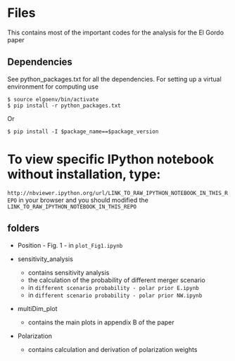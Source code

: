 # Files
This contains most of the important codes for the analysis for the El Gordo
paper

## Dependencies 
See python_packages.txt for all the dependencies.
For setting up a virtual environment for computing use

```
$ source elgoenv/bin/activate
$ pip install -r python_packages.txt 
```

Or 
```
$ pip install -I $package_name==$package_version 
```

# To view specific IPython notebook without installation, type:
`http://nbviewer.ipython.org/url/LINK_TO_RAW_IPYTHON_NOTEBOOK_IN_THIS_REPO` in
your browser and you should modified the `LINK_TO_RAW_IPYTHON_NOTEBOOK_IN_THIS_REPO`

## folders 
* Position - Fig. 1 - in `plot_Fig1.ipynb` 
* sensitivity_analysis 
	* contains sensitivity analysis  
	* the calculation of the probability of different merger scenario 
    * in `different scenario probability - polar prior E.ipynb`
    * in `different scenario probability - polar prior NW.ipynb`
  
* multiDim_plot 
	* contains the main plots in appendix B of the paper 
* Polarization 
	* contains calculation and derivation of polarization weights 
